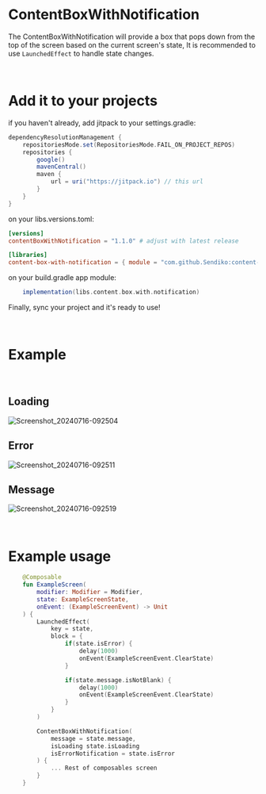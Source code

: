 # ContentBoxWithNotification

The ContentBoxWithNotification will provide a box that pops down from the top of the screen based on the current screen's state, It is recommended to use ```LaunchedEffect``` to handle state changes.

<br>

# Add it to your projects

if you haven't already, add jitpack to your settings.gradle: 

```gradle
dependencyResolutionManagement {
    repositoriesMode.set(RepositoriesMode.FAIL_ON_PROJECT_REPOS)
    repositories {
        google()
        mavenCentral()
        maven {
            url = uri("https://jitpack.io") // this url
        }
    }
}
```

on your libs.versions.toml:
```toml
[versions]
contentBoxWithNotification = "1.1.0" # adjust with latest release

[libraries]
content-box-with-notification = { module = "com.github.Sendiko:content-box-with-notification", version.ref = "contentBoxWithNotification" }
```
on your build.gradle app module: 

```gradle
    implementation(libs.content.box.with.notification)
```

Finally, sync your project and it's ready to use!

<br>

# Example
<br>

Loading
---
![Screenshot_20240716-092504](https://github.com/user-attachments/assets/274bf1df-a185-4461-b9c6-acc82fa4fa57)

Error
---
![Screenshot_20240716-092511](https://github.com/user-attachments/assets/a08723d6-9bad-4ad4-8e8b-a2252674b989)

Message
---
![Screenshot_20240716-092519](https://github.com/user-attachments/assets/c38212d5-16f9-4d48-a330-2dc391ee16d2)



<br>

# Example usage

```kotlin
    @Composable
    fun ExampleScreen(
        modifier: Modifier = Modifier,
        state: ExampleScreenState,
        onEvent: (ExampleScreenEvent) -> Unit
    ) {
        LaunchedEffect(
            key = state,
            block = {
                if(state.isError) {
                    delay(1000)
                    onEvent(ExampleScreenEvent.ClearState)
                } 

                if(state.message.isNotBlank) {
                    delay(1000)
                    onEvent(ExampleScreenEvent.ClearState)
                }
            }
        )

        ContentBoxWithNotification(
            message = state.message,
            isLoading state.isLoading
            isErrorNotification = state.isError
        ) {
            ... Rest of composables screen
        }
    }
 ```
